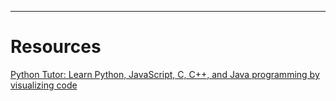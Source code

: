 ----
# Resources
[Python Tutor: Learn Python, JavaScript, C, C++, and Java programming by visualizing code](https://pythontutor.com/)

